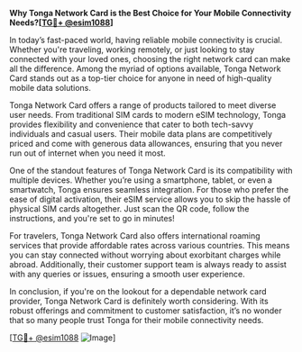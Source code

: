 **Why Tonga Network Card is the Best Choice for Your Mobile Connectivity Needs?[[TG💪+ @esim1088](https://t.me/s/esim1088)]**

In today’s fast-paced world, having reliable mobile connectivity is crucial. Whether you're traveling, working remotely, or just looking to stay connected with your loved ones, choosing the right network card can make all the difference. Among the myriad of options available, Tonga Network Card stands out as a top-tier choice for anyone in need of high-quality mobile data solutions.

Tonga Network Card offers a range of products tailored to meet diverse user needs. From traditional SIM cards to modern eSIM technology, Tonga provides flexibility and convenience that cater to both tech-savvy individuals and casual users. Their mobile data plans are competitively priced and come with generous data allowances, ensuring that you never run out of internet when you need it most. 

One of the standout features of Tonga Network Card is its compatibility with multiple devices. Whether you’re using a smartphone, tablet, or even a smartwatch, Tonga ensures seamless integration. For those who prefer the ease of digital activation, their eSIM service allows you to skip the hassle of physical SIM cards altogether. Just scan the QR code, follow the instructions, and you're set to go in minutes!

For travelers, Tonga Network Card also offers international roaming services that provide affordable rates across various countries. This means you can stay connected without worrying about exorbitant charges while abroad. Additionally, their customer support team is always ready to assist with any queries or issues, ensuring a smooth user experience.

In conclusion, if you're on the lookout for a dependable network card provider, Tonga Network Card is definitely worth considering. With its robust offerings and commitment to customer satisfaction, it’s no wonder that so many people trust Tonga for their mobile connectivity needs. 

[[TG💪+ @esim1088](https://t.me/s/esim1088) ![Image](https://i.postimg.cc/Y0z9fWf4/image.png)]